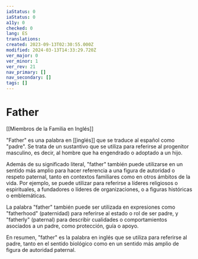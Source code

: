 ```yaml
---
iaStatus: 0
iaStatus: 0
a11y: 0
checked: 0
lang: ES
translations: 
created: 2023-09-13T02:30:55.000Z
modified: 2024-03-13T14:33:29.720Z
ver_major: 0
ver_minor: 1
ver_rev: 21
nav_primary: []
nav_secondary: []
tags: []
---
```

# Father

[[Miembros de la Familia en Inglés]]

"Father" es una palabra en [[inglés]] que se traduce al español como "padre". Se trata de un sustantivo que se utiliza para referirse al progenitor masculino, es decir, al hombre que ha engendrado o adoptado a un hijo.

Además de su significado literal, "father" también puede utilizarse en un sentido más amplio para hacer referencia a una figura de autoridad o respeto paternal, tanto en contextos familiares como en otros ámbitos de la vida. Por ejemplo, se puede utilizar para referirse a líderes religiosos o espirituales, a fundadores o líderes de organizaciones, o a figuras históricas o emblemáticas.

La palabra "father" también puede ser utilizada en expresiones como "fatherhood" (paternidad) para referirse al estado o rol de ser padre, y "fatherly" (paternal) para describir cualidades o comportamientos asociados a un padre, como protección, guía o apoyo.

En resumen, "father" es la palabra en inglés que se utiliza para referirse al padre, tanto en el sentido biológico como en un sentido más amplio de figura de autoridad paternal.
